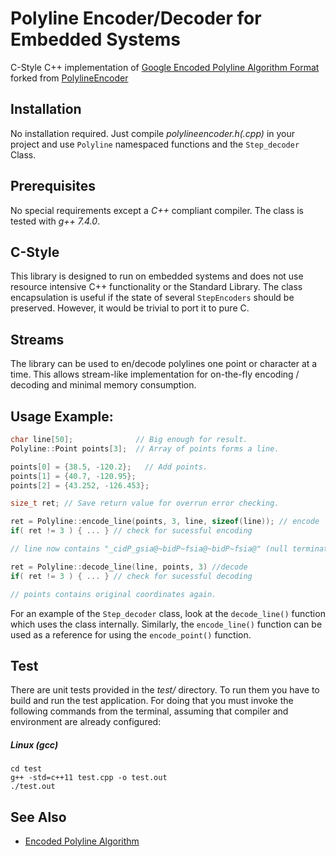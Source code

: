 # Polyline Encoder/Decoder for Embedded Systems
C-Style C++ implementation of [Google Encoded Polyline Algorithm Format](https://developers.google.com/maps/documentation/utilities/polylinealgorithm) forked from [PolylineEncoder](https://github.com/vahancho/polylineencoder)

## Installation

No installation required. Just compile *polylineencoder.h(.cpp)* in your project and use `Polyline` namespaced functions and the `Step_decoder` Class.

## Prerequisites

No special requirements except a *C++* compliant compiler. The class is tested with *g++ 7.4.0*.

## C-Style

This library is designed to run on embedded systems and does not use resource intensive C++ functionality or the Standard Library. The class encapsulation is useful if the state of several `StepEncoders` should be preserved. However, it would be trivial to port it to pure C.

## Streams
The library can be used to en/decode polylines one point or character at a time. This allows stream-like implementation for on-the-fly encoding / decoding and minimal memory consumption.

## Usage Example:

```cpp
char line[50];              // Big enough for result.
Polyline::Point points[3];  // Array of points forms a line.

points[0] = {38.5, -120.2};   // Add points.
points[1] = {40.7, -120.95};
points[2] = {43.252, -126.453};

size_t ret; // Save return value for overrun error checking.

ret = Polyline::encode_line(points, 3, line, sizeof(line)); // encode
if( ret != 3 ) { ... } // check for sucessful encoding

// line now contains "_cidP_gsia@~bidP~fsia@~bidP~fsia@" (null terminated) 

ret = Polyline::decode_line(line, points, 3) //decode
if( ret != 3 ) { ... } // check for sucessful decoding

// points contains original coordinates again.
```
For an example of the `Step_decoder` class, look at the `decode_line()` function which uses the class internally. Similarly, the `encode_line()` function can be used as a reference for using the `encode_point()` function.

## Test

There are unit tests provided in the *test/* directory.
To run them you have to build and run the test application. For doing that you must invoke the following commands from the terminal, assuming that compiler and environment are already configured:

##### Linux (gcc)
```
cd test
g++ -std=c++11 test.cpp -o test.out
./test.out
```

## See Also

* [Encoded Polyline Algorithm](https://developers.google.com/maps/documentation/utilities/polylinealgorithm)

